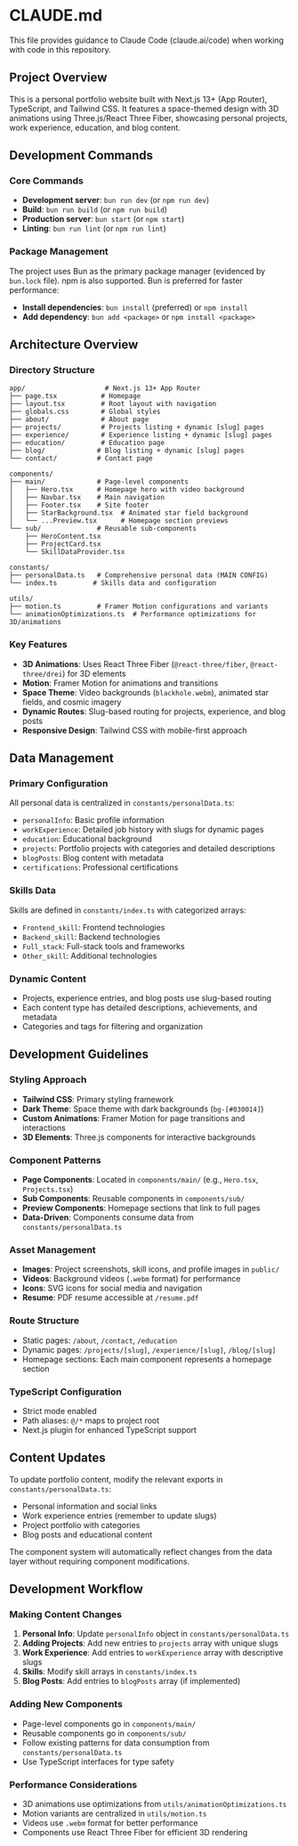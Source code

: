 # CLAUDE.md

This file provides guidance to Claude Code (claude.ai/code) when working with code in this repository.

## Project Overview

This is a personal portfolio website built with Next.js 13+ (App Router), TypeScript, and Tailwind CSS. It features a space-themed design with 3D animations using Three.js/React Three Fiber, showcasing personal projects, work experience, education, and blog content.

## Development Commands

### Core Commands
- **Development server**: `bun run dev` (or `npm run dev`)
- **Build**: `bun run build` (or `npm run build`)
- **Production server**: `bun start` (or `npm start`)
- **Linting**: `bun run lint` (or `npm run lint`)

### Package Management
The project uses Bun as the primary package manager (evidenced by `bun.lock` file). npm is also supported. Bun is preferred for faster performance:
- **Install dependencies**: `bun install` (preferred) or `npm install`
- **Add dependency**: `bun add <package>` or `npm install <package>`

## Architecture Overview

### Directory Structure
```
app/                    # Next.js 13+ App Router
├── page.tsx           # Homepage
├── layout.tsx         # Root layout with navigation
├── globals.css        # Global styles
├── about/             # About page
├── projects/          # Projects listing + dynamic [slug] pages
├── experience/        # Experience listing + dynamic [slug] pages
├── education/         # Education page
├── blog/             # Blog listing + dynamic [slug] pages
└── contact/          # Contact page

components/
├── main/             # Page-level components
│   ├── Hero.tsx      # Homepage hero with video background
│   ├── Navbar.tsx    # Main navigation
│   ├── Footer.tsx    # Site footer
│   ├── StarBackground.tsx  # Animated star field background
│   └── ...Preview.tsx      # Homepage section previews
└── sub/              # Reusable sub-components
    ├── HeroContent.tsx
    ├── ProjectCard.tsx
    └── SkillDataProvider.tsx

constants/
├── personalData.ts   # Comprehensive personal data (MAIN CONFIG)
└── index.ts         # Skills data and configuration

utils/
├── motion.ts         # Framer Motion configurations and variants
└── animationOptimizations.ts  # Performance optimizations for 3D/animations
```

### Key Features
- **3D Animations**: Uses React Three Fiber (`@react-three/fiber`, `@react-three/drei`) for 3D elements
- **Motion**: Framer Motion for animations and transitions
- **Space Theme**: Video backgrounds (`blackhole.webm`), animated star fields, and cosmic imagery
- **Dynamic Routes**: Slug-based routing for projects, experience, and blog posts
- **Responsive Design**: Tailwind CSS with mobile-first approach

## Data Management

### Primary Configuration
All personal data is centralized in `constants/personalData.ts`:
- `personalInfo`: Basic profile information
- `workExperience`: Detailed job history with slugs for dynamic pages
- `education`: Educational background
- `projects`: Portfolio projects with categories and detailed descriptions
- `blogPosts`: Blog content with metadata
- `certifications`: Professional certifications

### Skills Data
Skills are defined in `constants/index.ts` with categorized arrays:
- `Frontend_skill`: Frontend technologies
- `Backend_skill`: Backend technologies
- `Full_stack`: Full-stack tools and frameworks
- `Other_skill`: Additional technologies

### Dynamic Content
- Projects, experience entries, and blog posts use slug-based routing
- Each content type has detailed descriptions, achievements, and metadata
- Categories and tags for filtering and organization

## Development Guidelines

### Styling Approach
- **Tailwind CSS**: Primary styling framework
- **Dark Theme**: Space theme with dark backgrounds (`bg-[#030014]`)
- **Custom Animations**: Framer Motion for page transitions and interactions
- **3D Elements**: Three.js components for interactive backgrounds

### Component Patterns
- **Page Components**: Located in `components/main/` (e.g., `Hero.tsx`, `Projects.tsx`)
- **Sub Components**: Reusable components in `components/sub/`
- **Preview Components**: Homepage sections that link to full pages
- **Data-Driven**: Components consume data from `constants/personalData.ts`

### Asset Management
- **Images**: Project screenshots, skill icons, and profile images in `public/`
- **Videos**: Background videos (`.webm` format) for performance
- **Icons**: SVG icons for social media and navigation
- **Resume**: PDF resume accessible at `/resume.pdf`

### Route Structure
- Static pages: `/about`, `/contact`, `/education`
- Dynamic pages: `/projects/[slug]`, `/experience/[slug]`, `/blog/[slug]`
- Homepage sections: Each main component represents a homepage section

### TypeScript Configuration
- Strict mode enabled
- Path aliases: `@/*` maps to project root
- Next.js plugin for enhanced TypeScript support

## Content Updates

To update portfolio content, modify the relevant exports in `constants/personalData.ts`:
- Personal information and social links
- Work experience entries (remember to update slugs)
- Project portfolio with categories
- Blog posts and educational content

The component system will automatically reflect changes from the data layer without requiring component modifications.

## Development Workflow

### Making Content Changes
1. **Personal Info**: Update `personalInfo` object in `constants/personalData.ts`
2. **Adding Projects**: Add new entries to `projects` array with unique slugs
3. **Work Experience**: Add entries to `workExperience` array with descriptive slugs
4. **Skills**: Modify skill arrays in `constants/index.ts`
5. **Blog Posts**: Add entries to `blogPosts` array (if implemented)

### Adding New Components
- Page-level components go in `components/main/`
- Reusable components go in `components/sub/`
- Follow existing patterns for data consumption from `constants/personalData.ts`
- Use TypeScript interfaces for type safety

### Performance Considerations
- 3D animations use optimizations from `utils/animationOptimizations.ts`
- Motion variants are centralized in `utils/motion.ts`
- Videos use `.webm` format for better performance
- Components use React Three Fiber for efficient 3D rendering